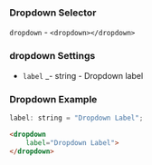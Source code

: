### Dropdown Selector
`dropdown` - `<dropdown></dropdown>`

### dropdown Settings

  * `label` _- string -
    Dropdown label
 
### Dropdown Example
```javascript
label: string = "Dropdown Label";
```

```html
<dropdown
    label="Dropdown Label">
</dropdown>
```